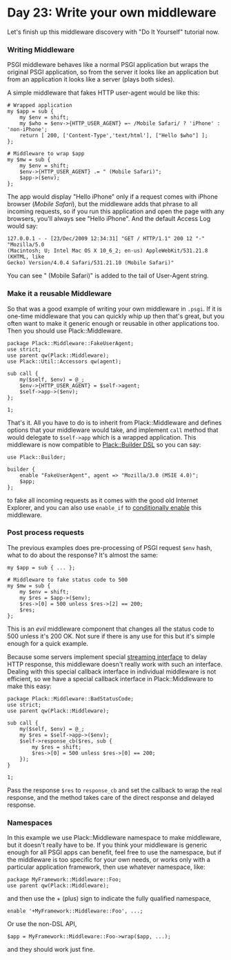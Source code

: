 # Day 23: Write your own middleware

Let's finish up this middleware discovery with "Do It Yourself" tutorial now.

### Writing Middleware

PSGI middleware behaves like a normal PSGI application but wraps the original PSGI application, so from the server it looks like an application but from an application it looks like a server (plays both sides).

A simple middleware that fakes HTTP user-agent would be like this:

```
# Wrapped application
my $app = sub {
    my $env = shift;
    my $who = $env->{HTTP_USER_AGENT} =~ /Mobile Safari/ ? 'iPhone' : 'non-iPhone';
    return [ 200, ['Content-Type','text/html'], ["Hello $who"] ];
};

# Middleware to wrap $app
my $mw = sub {
    my $env = shift;
    $env->{HTTP_USER_AGENT} .= " (Mobile Safari)";
    $app->($env);
};
```

The app would display "Hello iPhone" only if a request comes with iPhone browser (_Mobile Safari_), but the middleware adds that phrase to all incoming requests, so if you run this application and open the page with any browsers, you'll always see "Hello iPhone". And the default Access Log would say:

```
127.0.0.1 - - [23/Dec/2009 12:34:31] "GET / HTTP/1.1" 200 12 "-" "Mozilla/5.0
(Macintosh; U; Intel Mac OS X 10_6_2; en-us) AppleWebKit/531.21.8 (KHTML, like
Gecko) Version/4.0.4 Safari/531.21.10 (Mobile Safari)"
```

You can see " (Mobile Safari)" is added to the tail of User-Agent string.

### Make it a reusable Middleware

So that was a good example of writing your own middleware in `.psgi`. If it is one-time middleware that you can quickly whip up then that's great, but you often want to make it generic enough or reusable in other applications too. Then you should use Plack::Middleware.

```
package Plack::Middleware::FakeUserAgent;
use strict;
use parent qw(Plack::Middleware);
use Plack::Util::Accessors qw(agent);

sub call {
    my($self, $env) = @_;
    $env->{HTTP_USER_AGENT} = $self->agent;
    $self->app->($env);
};

1;
```

That's it. All you have to do is to inherit from Plack::Middleware and defines options that your middleware would take, and implement `call` method that would delegate to `$self->app` which is a wrapped application. This middleware is now compatible to [Plack::Builder DSL][1] so you can say:

```
use Plack::Builder;

builder {
    enable "FakeUserAgent", agent => "Mozilla/3.0 (MSIE 4.0)";
    $app;
};
```

to fake all incoming requests as it comes with the good old Internet Explorer, and you can also use `enable_if` to [conditionally enable][2] this middleware.

### Post process requests

The previous examples does pre-processing of PSGI request `$env` hash, what to do about the response? It's almost the same:

```
my $app = sub { ... };

# Middleware to fake status code to 500
my $mw = sub {
    my $env = shift;
    my $res = $app->($env);
    $res->[0] = 500 unless $res->[2] == 200;
    $res;
};
```

This is an _evil_ middleware component that changes all the status code to 500 unless it's 200 OK. Not sure if there is any use for this but it's simple enough for a quick example.

Because some servers implement special [streaming interface][3] to delay HTTP response, this middleware doesn't really work with such an interface. Dealing with this special callback interface in individual middleware is not efficient, so we have a special callback interface in Plack::Middleware to make this easy:

```
package Plack::Middleware::BadStatusCode;
use strict;
use parent qw(Plack::Middleware);

sub call {
    my($self, $env) = @_;
    my $res = $self->app->($env);
    $self->response_cb($res, sub {
        my $res = shift;
        $res->[0] = 500 unless $res->[0] == 200;
    });
}

1;
```

Pass the response `$res` to `response_cb` and set the callback to wrap the real response, and the method takes care of the direct response and delayed response.

### Namespaces

In this example we use Plack::Middleware namespace to make middleware, but it doesn't really have to be. If you think your middleware is generic enough for all PSGI apps can benefit, feel free to use the namespace, but if the middleware is too specific for your own needs, or works only with a particular application framework, then use whatever namespace, like:

```
package MyFramework::Middleware::Foo;
use parent qw(Plack::Middleware);
```

and then use the + (plus) sign to indicate the fully qualified namespace,

```
enable '+MyFramework::Middleware::Foo', ...;
```

Or use the non-DSL API,

```
$app = MyFramework::Middleware::Foo->wrap($app, ...);
```

and they should work just fine.

  [1]: http://advent.plackperl.org/2009/12/day-11-using-plackbuilder.html
  [2]: http://advent.plackperl.org/2009/12/day-18-load-middleware-conditionally.html
  [3]: http://bulknews.typepad.com/blog/2009/10/psgiplack-streaming-is-now-complete.html